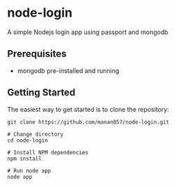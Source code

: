 # node-login 
A simple Nodejs login app using passport and mongodb

## Prerequisites
- mongodb pre-installed and running

## Getting Started
The easiest way to get started is to clone the repository:

```
git clone https://github.com/manan057/node-login.git 

# Change directory
cd node-login

# Install NPM dependencies
npm install

# Run node app
node app
```

